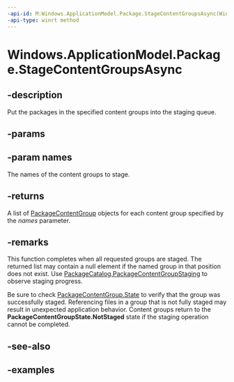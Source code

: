 ```yaml
---
-api-id: M:Windows.ApplicationModel.Package.StageContentGroupsAsync(Windows.Foundation.Collections.IIterable{System.String})
-api-type: winrt method
---
```


<!-- Method syntax.
public IAsyncOperation<PackageContentGroup>> Package.StageContentGroupsAsync(IIterable<String> names)
-->

# Windows.ApplicationModel.Package.StageContentGroupsAsync

## -description
Put the packages in the specified content groups into the staging queue.

## -params

## -param names
The names of the content groups to stage.

## -returns
A list of [PackageContentGroup](packagecontentgroup.md) objects for each content group specified by the _names_  parameter.

## -remarks
This function completes when all requested groups are staged. The returned list may contain a null element if the named group in that position does not exist. Use  [PackageCatalog.PackageContentGroupStaging](packagecatalog_packagecontentgroupstaging.md) to observe staging progress.

Be sure to check [PackageContentGroup.State](packagecontentgroupstate.md) to verify that the group was successfully staged. Referencing files in a group that is not fully staged may result in unexpected application behavior. Content groups return to the **PackageContentGroupState.NotStaged** state if the staging operation cannot be completed.

## -see-also

## -examples
